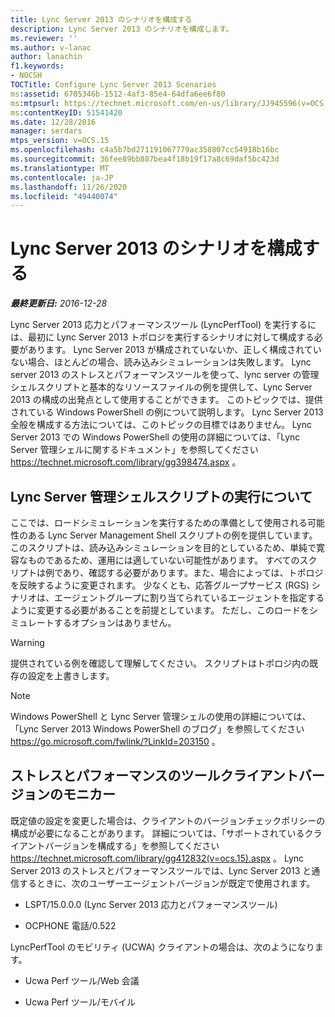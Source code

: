```yaml
---
title: Lync Server 2013 のシナリオを構成する
description: Lync Server 2013 のシナリオを構成します。
ms.reviewer: ''
ms.author: v-lanac
author: lanachin
f1.keywords:
- NOCSH
TOCTitle: Configure Lync Server 2013 Scenarios
ms:assetid: 6705346b-1512-4af3-85e4-64dfa6ee6f80
ms:mtpsurl: https://technet.microsoft.com/en-us/library/JJ945596(v=OCS.15)
ms:contentKeyID: 51541420
ms.date: 12/28/2016
manager: serdars
mtps_version: v=OCS.15
ms.openlocfilehash: c4a5b7bd271191067779ac358807cc54918b16bc
ms.sourcegitcommit: 36fee89bb887bea4f18b19f17a8c69daf5bc423d
ms.translationtype: MT
ms.contentlocale: ja-JP
ms.lasthandoff: 11/26/2020
ms.locfileid: "49440074"
---
```

# <a name="configure-lync-server-2013-scenarios"></a>Lync Server 2013 のシナリオを構成する

<div data-xmlns="http://www.w3.org/1999/xhtml">

<div class="topic" data-xmlns="http://www.w3.org/1999/xhtml" data-msxsl="urn:schemas-microsoft-com:xslt" data-cs="https://msdn.microsoft.com/">

<div data-asp="https://msdn2.microsoft.com/asp">



</div>

<div id="mainSection">

<div id="mainBody">

<span> </span>

_**最終更新日:** 2016-12-28_

Lync Server 2013 応力とパフォーマンスツール (LyncPerfTool) を実行するには、最初に Lync Server 2013 トポロジを実行するシナリオに対して構成する必要があります。 Lync Server 2013 が構成されていないか、正しく構成されていない場合、ほとんどの場合、読み込みシミュレーションは失敗します。 Lync server 2013 のストレスとパフォーマンスツールを使って、lync server の管理シェルスクリプトと基本的なリソースファイルの例を提供して、Lync Server 2013 の構成の出発点として使用することができます。 このトピックでは、提供されている Windows PowerShell の例について説明します。 Lync Server 2013 全般を構成する方法については、このトピックの目標ではありません。 Lync Server 2013 での Windows PowerShell の使用の詳細については、「Lync Server 管理シェルに関するドキュメント」を参照してください <https://technet.microsoft.com/library/gg398474.aspx> 。

<div>

## <a name="about-running-lync-server-management-shell-scripts"></a>Lync Server 管理シェルスクリプトの実行について

ここでは、ロードシミュレーションを実行するための準備として使用される可能性のある Lync Server Management Shell スクリプトの例を提供しています。 このスクリプトは、読み込みシミュレーションを目的としているため、単純で寛容なものであるため、運用には適していない可能性があります。 すべてのスクリプトは例であり、確認する必要があります。また、場合によっては、トポロジを反映するように変更されます。 少なくとも、応答グループサービス (RGS) シナリオは、エージェントグループに割り当てられているエージェントを指定するように変更する必要があることを前提としています。 ただし、このロードをシミュレートするオプションはありません。

<div>


> [!WARNING]  
> 提供されている例を確認して理解してください。 スクリプトはトポロジ内の既存の設定を上書きします。



</div>

<div>


> [!NOTE]  
> Windows PowerShell と Lync Server 管理シェルの使用の詳細については、「Lync Server 2013 Windows PowerShell のブログ」を参照してください <A href="https://go.microsoft.com/fwlink/?linkid=203150">https://go.microsoft.com/fwlink/?LinkId=203150</A> 。



</div>

</div>

<div>

## <a name="stress-and-performance-tool-client-version-monikers"></a>ストレスとパフォーマンスのツールクライアントバージョンのモニカー

既定値の設定を変更した場合は、クライアントのバージョンチェックポリシーの構成が必要になることがあります。 詳細については、「サポートされているクライアントバージョンを構成する」を参照してください <https://technet.microsoft.com/library/gg412832(v=ocs.15).aspx> 。 Lync Server 2013 のストレスとパフォーマンスツールでは、Lync Server 2013 と通信するときに、次のユーザーエージェントバージョンが既定で使用されます。

  - LSPT/15.0.0.0 (Lync Server 2013 応力とパフォーマンスツール)

  - OCPHONE 電話/0.522

LyncPerfTool のモビリティ (UCWA) クライアントの場合は、次のようになります。

  - Ucwa Perf ツール/Web 会議

  - Ucwa Perf ツール/モバイル

</div>

</div>

<span> </span>

</div>

</div>

</div>


